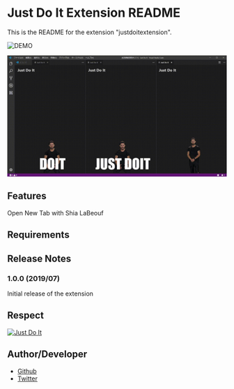 # Just Do It Extension README

This is the README for the extension "justdoitextension". 

![DEMO](./readmeImages/README_1.gif)

![DEMO](./readmeImages/README_2.gif)

## Features

Open New Tab with Shia LaBeouf

## Requirements


## Release Notes

### 1.0.0 (2019/07)

Initial release of the extension

## Respect
[![Just Do It](http://img.youtube.com/vi/ZXsQAXx_ao0/0.jpg)](http://www.youtube.com/watch?v=ZXsQAXx_ao0 "Just Do It")

## Author/Developer
* [Github](https://github.com/d-yuji)
* [Twitter](https://twitter.com/dyuji1)